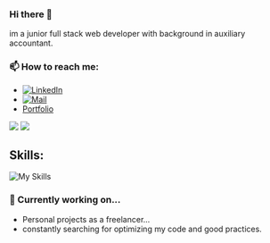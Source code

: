 ### Hi there 👋

im a junior full stack web developer with background in auxiliary accountant.

### 📫 How to reach me:
* <a href="https://www.linkedin.com/in/gustavo-rodolfo-paz/">
    <img src="https://custom-icon-badges.demolab.com/badge/Gustavo%20Rodolfo%20Paz-0A66C2?logo=linkedin-white&logoColor=fff" alt="LinkedIn">
  </a>
* <a href="mailto:gusti.paz@gmail.com?subject=consulta/mentoria&body=Hola!%20Vengo%20desde%20tu%20perfil%20de%20Github.%20Me%20gustaria%20tener%20una%20breve%20entrevista%20de%20trabajo">
    <img src="https://custom-icon-badges.demolab.com/badge/Enviame%20un%20email-0A66C2?logo=mail-white&logoColor=fff" alt="Mail">
  </a>
* [Portfolio](https://guspaz0.github.io/portfolio2024/)
  
<span align="center">
  <img src="https://github-readme-stats.vercel.app/api?username=guspaz0&show_icons=true&theme=radical"/>
  <img src="https://github-readme-stats.vercel.app/api/top-langs/?username=guspaz0&size_weight=0.5&count_weight=0.5&hide=dockerfile,ejs,css,scss,html,handlebars,procfile&layout=compact&langs_count=6&theme=dracula"/>
</span>

## Skills:

![My Skills](https://skillicons.dev/icons?i=js,ts,html,css,react,vue,vite,nodejs,express,nestjs,redux,docker,linux,electron,git,github,java,spring,mongodb,mysql,postgres,sqlite,aws,azure,vercel,npm,postman&theme=light)

### 🔭 Currently working on...
* Personal projects as a freelancer...
* constantly searching for optimizing my code and good practices.

    
<!--
**guspaz0/guspaz0** is a ✨ _special_ ✨ repository because its `README.md` (this file) appears on your GitHub profile.

Here are some ideas to get you started:

- 🔭 I’m currently working on ...
- 🌱 I’m currently learning ...
- 👯 I’m looking to collaborate on ...
- 🤔 I’m looking for help with ...
- 💬 Ask me about ...
- 📫 How to reach me: ...
- 😄 Pronouns: ...
- ⚡ Fun fact: ...
-->
